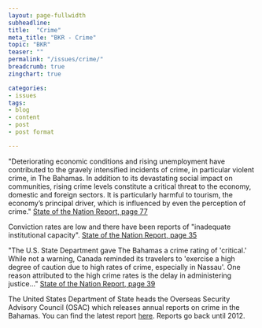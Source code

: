 ```yaml
---
layout: page-fullwidth
subheadline:
title:  "Crime"
meta_title: "BKR - Crime"
topic: "BKR"
teaser: ""
permalink: "/issues/crime/"
breadcrumb: true
zingchart: true

categories:
- issues
tags:
- blog
- content
- post
- post format

---
```

"Deteriorating economic conditions and rising unemployment have contributed to the gravely intensified incidents of crime, in particular violent crime, in The Bahamas. In addition to its devastating social impact on communities, rising crime levels constitute a critical threat to the economy, domestic and foreign sectors. It is particularly harmful to tourism, the economy’s principal driver, which is influenced by even the perception of crime." [State of the Nation Report, page 77][1]

Conviction rates are low and there have been reports of "inadequate institutional capacity".  [State of the Nation Report, page 35][1] 

"The U.S. State Department gave The Bahamas a crime rating of 'critical.' While not a warning, Canada reminded its travelers to 'exercise a high degree of caution due to high rates of crime, especially in Nassau'. One reason attributed to the high crime rates is the delay in administering justice..." [State of the Nation Report, page 39][1]

The United States Department of State heads the Overseas Security Advisory Council (OSAC) which releases annual reports on crime in the Bahamas. You can find the latest report [here][2]. Reports go back until 2012.

[2]: http://www.osac.gov/pages/ContentReportDetails.aspx?cid=19192

<!-- Murder Graph -->
<!--Note: Comments using javascript convention (//) will result in build errors-->
<div id="chartDiv"></div>
<script>
	var chartData = {
      type: "bar",
      title: {
        text: "Murders in the Bahamas by Year"
      },
      "scale-x": {
       "items-overlap": false,
       label: {
        text: "Year"
      },
      values: [2000, 2001, 2002, 2003, 2004, 2005, 2006, 2007, 2008, 2009, 2010, 2011, 2012, 2013, 2014, 2015] 
    },
    "scale-y":{
    	label: {
    		text: "Murder Count"
    	},
    	step: 20
    },
    "crosshair-x":{
    	plotLabel:{

    	}
    },
    plot:{
    	tooltip:{
    		visible : false
    	}
    },
      series: [
      { 
      	values: [73, 43, 52, 50, 44, 50, 60, 78, 72, 87, 94, 127, 111, 119, 122, 149],
      	backgroundColor:"#BF0000",
      	text: "Murders"
      }
      ]
    };
    zingchart.render({
    	id: "chartDiv",
    	data: chartData,
    	height: 400,
    });
  </script>

  [1]: http://www.vision2040bahamas.org/media/uploads/State_of_the_Nation_Summary_Report.pdf